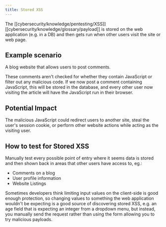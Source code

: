 ```yaml
---
title: Stored XSS
---
```


The [[cybersecurity/knowledge/pentesting/XSS]] [[cybersecurity/knowledge/glossary/payload]] is stored on the web application (e.g. in a DB) and then gets run when other users visit the site or web page.

## Example scenario

A blog website that allows users to post comments.

These comments aren't checked for whether they contain JavaScript or filter out any malicious code. If we now post a comment containing JavaScript, this will be stored in the database, and every other user now visiting the article will have the JavaScript run in their browser.

## Potential Impact

The malicious JavaScript could redirect users to another site, steal the user's session cookie, or perform other website actions while acting as the visiting user.

## How to test for Stored XSS

Manually test every possible point of entry where it seems data is stored and then shown back in areas that other users have access to, eg.:

- Comments on a blog
- User profile information
- Website Listings

Sometimes developers think limiting input values on the client-side is good enough protection, so changing values to something the web application wouldn't be expecting is a good source of discovering stored XSS, e.g. an age field that is expecting an integer from a dropdown menu, but instead, you manually send the request rather than using the form allowing you to try malicious payloads.
